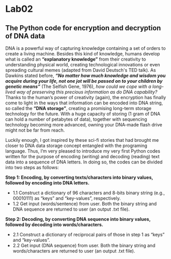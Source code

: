 # Lab02
## The Python code for encryption and decryption of DNA data

DNA is a powerful way of capturing knowledge containing a set of orders to create a living machine. Besides this kind of knowledge, humans develop what is called an **“explanatory knowledge”** from their creativity to understanding physical world, creating technological innovations or even spreading cultural memes (adapted from David Deutsch's TED talk). As Dawkins stated before, ***“No matter how much knowledge and wisdom you acquire during your life, not one jot will be passed on to your children by genetic means”*** (The Selfish Gene, 1976), *how could we cope with a long-lived way of preserving this precious information as do DNA capability?* Thanks to the human’s power of creativity (again), the encryption has finally come to light in the ways that information can be encoded into DNA string, so called the **“DNA storage”**, creating a promising long-term storage technology for the future. With a huge capacity of storing (1 gram of DNA can hold a number of petabytes of data), together with sequencing technology becoming more advanced, owning your DNA-made flash drive might not be far from reach. 

Luckily enough, I got inspired by these sci-fi stories that had brought me closer to DNA data storage concept entangled with the programing language. Thus, I’m very pleased to introduce my very first Python codes written for the purpose of encoding (writing) and decoding (reading) text data into a sequence of DNA letters. In doing so, the codes can be divided into two steps as follows:

**Step 1: Encoding, by converting texts/characters into binary values, followed by encoding into DNA letters.**
- 1.1 Construct a dictionary of 96 characters and 8-bits binary string (e.g., 00010111) as “keys” and “key-values”, respectively.
- 1.2 Get input (words/sentence) from user. Both the binary string and DNA sequence are returned to user (an output .txt file).

**Step 2: Decoding, by converting DNA sequence into binary values, followed by decoding into words/characters.**
- 2.1 Construct a dictionary of reciprocal pairs of those in step 1 as “keys” and “key-values”.
- 2.2 Get input (DNA sequence) from user. Both the binary string and words/characters are returned to user (an output .txt file).
